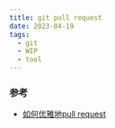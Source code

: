 ```yaml
---
title: git pull request
date: 2023-04-19
tags:
  - git
  - WIP
  - tool
---
```


### 参考

- [如何优雅地pull request](https://juejin.cn/post/6844903648208617485)
